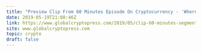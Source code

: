 ```yaml
---
title: "Preview Clip From 60 Minutes Episode On Cryptocurrency - 'Where Is Satoshi?' - Airing Tonight..."
date: 2019-05-19T21:08:46Z
link: https://www.globalcryptopress.com/2019/05/clip-60-minutes-segment-on.html?utm_medium=RSS&utm_source=hune
site: www.globalcryptopress.com
topic: crypto
draft: false
---
```

